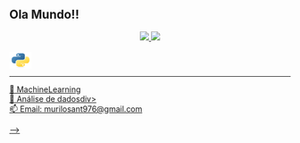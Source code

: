 ## Ola Mundo!!

<div align="center">
  <a href="https://github.com/lorddaoceania">
  <img height="180em" src="https://github-readme-stats-sigma-five.vercel.app/api?username=lorddaoceania&show_icons=true&theme=dark&include_all_commits=true&count_private=true"/>
  <img height="180em" src="https://github-readme-stats-sigma-five.vercel.app/api/top-langs/?username=lorddaoceania&layout=compact&langs_count=7&theme=dark"/>
</div>
<div style="display: inline_block"><br>
  <img align="center" alt="Rafa-Python" height="30" width="40" src="https://raw.githubusercontent.com/devicons/devicon/master/icons/python/python-original.svg">
  </div>
  <hr>
  <div>🔭 MachineLearning</div>
  <div>🌱 Análise de dadosdiv>
  <div>📫 Email: murilosant976@gmail.com</div>
 
-->
